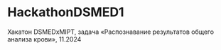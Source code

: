 # HackathonDSMED1
Хакатон DSMEDxMIPT, задача «Распознавание результатов общего анализа крови», 11.2024 
